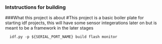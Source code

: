 ### Intstructions for building

###What this project is about
#This project is a basic boiler plate for starting idf projects, this will have some sensor integerations later on
but is meant to be a framework in the later stages
```
  idf.py -p ${SERIAL_PORT_NAME} build flash monitor
``` 

